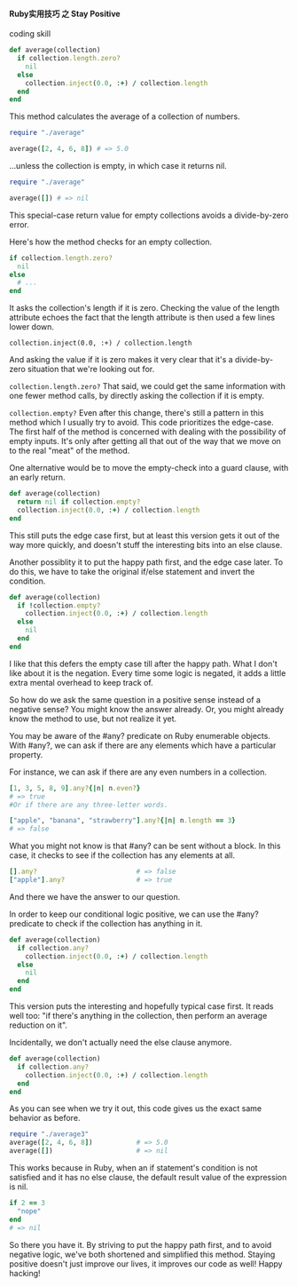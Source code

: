 #### Ruby实用技巧 之 Stay Positive 

coding skill

```ruby
def average(collection)
  if collection.length.zero?
    nil
  else
    collection.inject(0.0, :+) / collection.length
  end
end
```

This method calculates the average of a collection of numbers.

```ruby
require "./average"

average([2, 4, 6, 8]) # => 5.0
```

…unless the collection is empty, in which case it returns nil.

```ruby
require "./average"

average([]) # => nil
```

This special-case return value for empty collections avoids a divide-by-zero error.

Here's how the method checks for an empty collection.

```ruby
if collection.length.zero?
  nil
else
  # ...
end
```

It asks the collection's length if it is zero. Checking the value of the length attribute echoes the fact that the length attribute is then used a few lines lower down.


`collection.inject(0.0, :+) / collection.length`

And asking the value if it is zero makes it very clear that it's a divide-by-zero situation that we're looking out for.

`collection.length.zero?`
That said, we could get the same information with one fewer method calls, by directly asking the collection if it is empty.

`collection.empty?`
Even after this change, there's still a pattern in this method which I usually try to avoid. This code prioritizes the edge-case. The first half of the method is concerned with dealing with the possibility of empty inputs. It's only after getting all that out of the way that we move on to the real "meat" of the method.

One alternative would be to move the empty-check into a guard clause, with an early return.

```ruby
def average(collection)
  return nil if collection.empty?
  collection.inject(0.0, :+) / collection.length
end
```

This still puts the edge case first, but at least this version gets it out of the way more quickly, and doesn't stuff the interesting bits into an else clause.

Another possiblity it to put the happy path first, and the edge case later. To do this, we have to take the original if/else statement and invert the condition.

```ruby
def average(collection)
  if !collection.empty?
    collection.inject(0.0, :+) / collection.length
  else
    nil
  end
end
```

I like that this defers the empty case till after the happy path. What I don't like about it is the negation. Every time some logic is negated, it adds a little extra mental overhead to keep track of.

So how do we ask the same question in a positive sense instead of a negative sense? You might know the answer already. Or, you might already know the method to use, but not realize it yet.

You may be aware of the #any? predicate on Ruby enumerable objects. With #any?, we can ask if there are any elements which have a particular property.

For instance, we can ask if there are any even numbers in a collection.

```ruby
[1, 3, 5, 8, 9].any?{|n| n.even?}
# => true
#Or if there are any three-letter words.

["apple", "banana", "strawberry"].any?{|n| n.length == 3}
# => false
```

What you might not know is that #any? can be sent without a block. In this case, it checks to see if the collection has any elements at all.

```ruby
[].any?                         # => false
["apple"].any?                  # => true
```

And there we have the answer to our question.

In order to keep our conditional logic positive, we can use the #any? predicate to check if the collection has anything in it.

```ruby
def average(collection)
  if collection.any?
    collection.inject(0.0, :+) / collection.length
  else
    nil
  end
end
```

This version puts the interesting and hopefully typical case first. It reads well too: "if there's anything in the collection, then perform an average reduction on it".

Incidentally, we don't actually need the else clause anymore.

```ruby
def average(collection)
  if collection.any?
    collection.inject(0.0, :+) / collection.length
  end
end
```

As you can see when we try it out, this code gives us the exact same behavior as before.

```ruby
require "./average3"
average([2, 4, 6, 8])           # => 5.0
average([])                     # => nil
```

This works because in Ruby, when an if statement's condition is not satisfied and it has no else clause, the default result value of the expression is nil.

```ruby
if 2 == 3
  "nope"
end
# => nil
```
So there you have it. By striving to put the happy path first, and to avoid negative logic, we've both shortened and simplified this method. Staying positive doesn't just improve our lives, it improves our code as well! Happy hacking!

